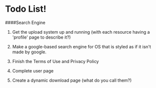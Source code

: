 # Todo List!
####Search Engine
1) Get the upload system up and running (with each resource having a 'profile' page to describe it?)

2) Make a google-based search engine for OS that is styled as if it isn't made by google.

3) Finish the Terms of Use and Privacy Policy

4) Complete user page

5) Create a dynamic download page (what do you call them?)
